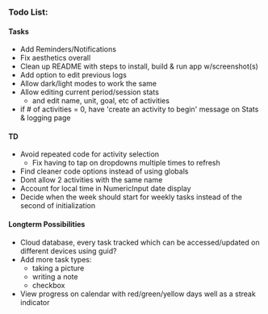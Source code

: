 ### Todo List:
#### Tasks
- Add Reminders/Notifications
- Fix aesthetics overall
- Clean up README with steps to install, build & run app w/screenshot(s)
- Add option to edit previous logs
- Allow dark/light modes to work the same
- Allow editing current period/session stats
  - and edit name, unit, goal, etc of activities
- if # of activities = 0, have 'create an activity to begin' message on Stats & logging page

#### TD
- Avoid repeated code for activity selection
  - Fix having to tap on dropdowns multiple times to refresh
- Find cleaner code options instead of using globals
- Dont allow 2 activities with the same name
- Account for local time in NumericInput date display
- Decide when the week should start for weekly tasks instead of the second of initialization

#### Longterm Possibilities
- Cloud database, every task tracked which can be accessed/updated on different devices using guid?
- Add more task types:
  - taking a picture
  - writing a note
  - checkbox 
- View progress on calendar with red/green/yellow days well as a streak indicator
